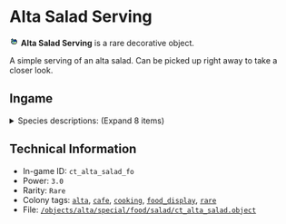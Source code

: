 # Alta Salad Serving

<img src="https://raw.githubusercontent.com/Ceterai/Enternia/main/objects/alta/special/food/salad/icon.png" alt="Alta Salad Serving icon" loading="lazy" height=16px width="auto" /> **Alta Salad Serving** is a rare decorative object.

A simple serving of an alta salad. Can be picked up right away to take a closer look.

## Ingame

<details markdown="1"><summary>Species descriptions: (Expand 8 items)</summary>

- Alta: Oa-a, a salad! I wonder which one it is~
- Apex: A likely sweet salad in a bowl. Should I take it?
- Avian: Ooh, a tasty salad! I bet it tastes just as good as it looks. Only one way to find out!
- Floran: Ssome salad. Floran shell enjoy itsss sswetnesss!
- Glitch: Hungry. I should give this salad a taste.
- Human: Oh, this looks tasty! I think I should try it. Just a bit.
- Hylotl: What a wonderful culinary miracle! I wonder if I could claim it.
- Novakid: This goodness is smellin' very nice!

</details>

## Technical Information

- In-game ID: `ct_alta_salad_fo`
- Power: `3.0`
- Rarity: `Rare`
- Colony tags: [`alta`](https://ceterai.github.io/MyEnternia/Wiki/Tags/Alta), [`cafe`](https://ceterai.github.io/MyEnternia/Wiki/Tags/Cafe), [`cooking`](https://ceterai.github.io/MyEnternia/Wiki/Tags/Cooking), [`food_display`](https://ceterai.github.io/MyEnternia/Wiki/Tags/FoodDisplay), [`rare`](https://ceterai.github.io/MyEnternia/Wiki/Tags/Rare)
- File: [`/objects/alta/special/food/salad/ct_alta_salad.object`](https://github.com/Ceterai/Enternia/blob/main/objects/alta/special/food/salad/ct_alta_salad.object)
